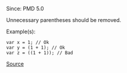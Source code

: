 Since: PMD 5.0

Unnecessary parentheses should be removed.

Example(s):
```
var x = 1; // Ok
var y = (1 + 1); // Ok
var z = ((1 + 1)); // Bad
```

[Source](https://pmd.github.io/pmd-5.5.4/pmd-javascript/rules/ecmascript/unnecessary.html#UnnecessaryParentheses)
